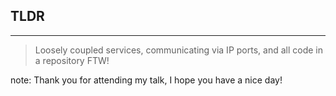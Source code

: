 ##  TLDR
----
> Loosely coupled services, communicating via IP ports,
> and all code in a repository FTW!

note:
	Thank you for attending my talk, I hope you have a nice day!
